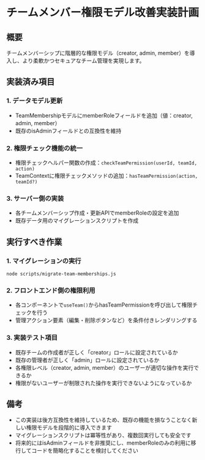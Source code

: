 # チームメンバー権限モデル改善実装計画

## 概要

チームメンバーシップに階層的な権限モデル（creator, admin, member）を導入し、より柔軟かつセキュアなチーム管理を実現します。

## 実装済み項目

### 1. データモデル更新
- TeamMembershipモデルにmemberRoleフィールドを追加（値：creator, admin, member）
- 既存のisAdminフィールドとの互換性を維持

### 2. 権限チェック機能の統一
- 権限チェックヘルパー関数の作成：`checkTeamPermission(userId, teamId, action)`
- TeamContextに権限チェックメソッドの追加：`hasTeamPermission(action, teamId?)`

### 3. サーバー側の実装
- 各チームメンバーシップ作成・更新APIでmemberRoleの設定を追加
- 既存データ用のマイグレーションスクリプトを作成

## 実行すべき作業

### 1. マイグレーションの実行
```
node scripts/migrate-team-memberships.js
```

### 2. フロントエンド側の権限利用
- 各コンポーネントで`useTeam()`からhasTeamPermissionを呼び出して権限チェックを行う
- 管理アクション要素（編集・削除ボタンなど）を条件付きレンダリングする

### 3. 実装テスト項目
- 既存チームの作成者が正しく「creator」ロールに設定されているか
- 既存の管理者が正しく「admin」ロールに設定されているか
- 各権限レベル（creator, admin, member）のユーザーが適切な操作を実行できるか
- 権限がないユーザーが制限された操作を実行できないようになっているか

## 備考

- この実装は後方互換性を維持しているため、既存の機能を損なうことなく新しい権限モデルを段階的に導入できます
- マイグレーションスクリプトは冪等性があり、複数回実行しても安全です
- 将来的にはisAdminフィールドを非推奨にし、memberRoleのみの利用に移行してコードを簡略化することを検討してください